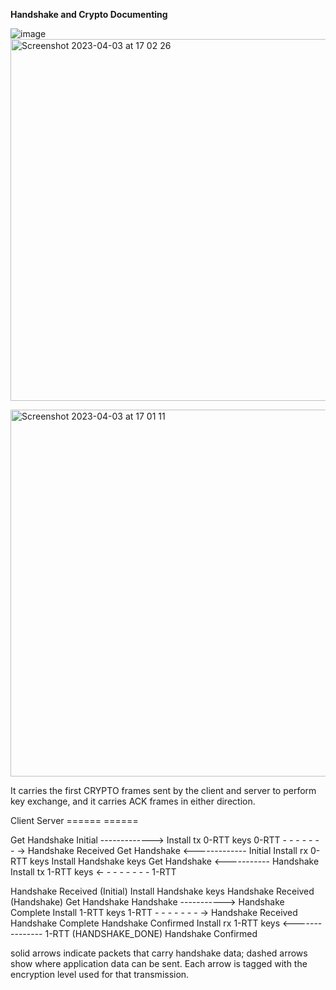 **Handshake and Crypto Documenting**


![image](https://user-images.githubusercontent.com/84244797/229498511-c5d801f4-8272-4fdc-ad74-d4370ced8e62.png)     
<img width="579" alt="Screenshot 2023-04-03 at 17 02 26" src="https://user-images.githubusercontent.com/84244797/229532849-8951309d-00e2-4b89-ad1d-9183903dce85.png">


<img width="587" alt="Screenshot 2023-04-03 at 17 01 11" src="https://user-images.githubusercontent.com/84244797/229532549-912d9706-281f-4908-a9d2-ed1b63b37817.png">

It carries the first CRYPTO frames sent by the client and server to
perform key exchange, and it carries ACK frames in either direction.


Client                                                    Server
======                                                    ======

Get Handshake
                     Initial ------------->
Install tx 0-RTT keys
                     0-RTT - - - - - - - ->
                                              Handshake Received
                                                   Get Handshake
                     <------------- Initial
                                           Install rx 0-RTT keys
                                          Install Handshake keys
                                                   Get Handshake
                     <----------- Handshake
                                           Install tx 1-RTT keys
                     <- - - - - - - - 1-RTT

Handshake Received (Initial)
Install Handshake keys
Handshake Received (Handshake)
Get Handshake
                     Handshake ----------->
Handshake Complete
Install 1-RTT keys
                     1-RTT - - - - - - - ->
                                              Handshake Received
                                              Handshake Complete
                                             Handshake Confirmed
                                           Install rx 1-RTT keys
                     <--------------- 1-RTT
                           (HANDSHAKE_DONE)
Handshake Confirmed


solid arrows indicate packets that carry handshake data; dashed arrows show where application data can be sent. Each arrow is tagged with the encryption level used for that transmission.
